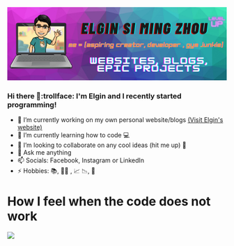 <img src= "elgin si ming zhou.png" >

### Hi there 👋:trollface: I'm Elgin and I recently started programming! 
- 🔭 I’m currently working on my own personal website/blogs [(Visit Elgin's website)](https://elginsi.com)
- 🌱 I’m currently learning how to code :computer:
- 👯 I’m looking to collaborate on any cool ideas (hit me up) :metal: 
- 💬 Ask me anything
- 📫 Socials: Facebook, Instagram or LinkedIn
- ⚡ Hobbies: :books:, :weight_lifting_man: , :chart_with_upwards_trend: :chart_with_downwards_trend:, :musical_keyboard: 

# How I feel when the code does not work
<img src ="https://64.media.tumblr.com/c9ee8ae2063aeedad2ea570b151cdda3/tumblr_pd9qrexcdp1wgwg1oo1_500.gifv">

